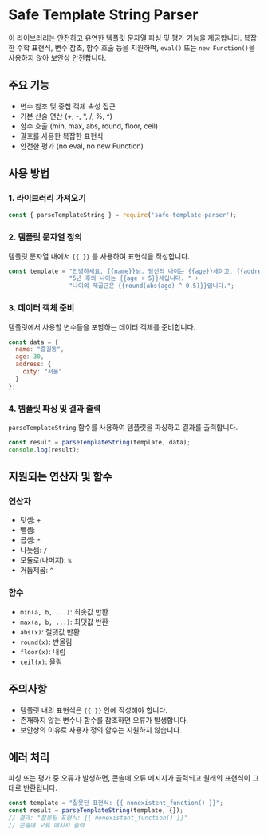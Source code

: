 # Safe Template String Parser

이 라이브러리는 안전하고 유연한 템플릿 문자열 파싱 및 평가 기능을 제공합니다. 복잡한 수학 표현식, 변수 참조, 함수 호출 등을 지원하며, `eval()` 또는 `new Function()`을 사용하지 않아 보안상 안전합니다.

## 주요 기능

- 변수 참조 및 중첩 객체 속성 접근
- 기본 산술 연산 (+, -, *, /, %, ^)
- 함수 호출 (min, max, abs, round, floor, ceil)
- 괄호를 사용한 복잡한 표현식
- 안전한 평가 (no eval, no new Function)

## 사용 방법

### 1. 라이브러리 가져오기

```javascript
const { parseTemplateString } = require('safe-template-parser');
```

### 2. 템플릿 문자열 정의

템플릿 문자열 내에서 `{{ }}` 를 사용하여 표현식을 작성합니다.

```javascript
const template = "안녕하세요, {{name}}님. 당신의 나이는 {{age}}세이고, {{address.city}}에 살고 계시네요. " +
                 "5년 후의 나이는 {{age + 5}}세입니다. " +
                 "나이의 제곱근은 {{round(abs(age) ^ 0.5)}}입니다.";
```

### 3. 데이터 객체 준비

템플릿에서 사용할 변수들을 포함하는 데이터 객체를 준비합니다.

```javascript
const data = {
  name: "홍길동",
  age: 30,
  address: {
    city: "서울"
  }
};
```

### 4. 템플릿 파싱 및 결과 출력

`parseTemplateString` 함수를 사용하여 템플릿을 파싱하고 결과를 출력합니다.

```javascript
const result = parseTemplateString(template, data);
console.log(result);
```

## 지원되는 연산자 및 함수

### 연산자
- 덧셈: `+`
- 뺄셈: `-`
- 곱셈: `*`
- 나눗셈: `/`
- 모듈로(나머지): `%`
- 거듭제곱: `^`

### 함수
- `min(a, b, ...)`: 최솟값 반환
- `max(a, b, ...)`: 최댓값 반환
- `abs(x)`: 절댓값 반환
- `round(x)`: 반올림
- `floor(x)`: 내림
- `ceil(x)`: 올림

## 주의사항

- 템플릿 내의 표현식은 `{{ }}` 안에 작성해야 합니다.
- 존재하지 않는 변수나 함수를 참조하면 오류가 발생합니다.
- 보안상의 이유로 사용자 정의 함수는 지원하지 않습니다.

## 에러 처리

파싱 또는 평가 중 오류가 발생하면, 콘솔에 오류 메시지가 출력되고 원래의 표현식이 그대로 반환됩니다.

```javascript
const template = "잘못된 표현식: {{ nonexistent_function() }}";
const result = parseTemplateString(template, {});
// 결과: "잘못된 표현식: {{ nonexistent_function() }}"
// 콘솔에 오류 메시지 출력
```